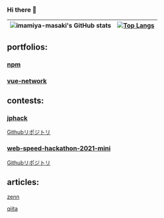 ### Hi there 👋

| ![imamiya-masaki's GitHub stats](https://github-readme-stats.vercel.app/api?username=imamiya-masaki&show_icons=true) |[![Top Langs](https://github-readme-stats.vercel.app/api/top-langs/?username=imamiya-masaki&langs_count=4)](https://github.com/imamiya-masaki/github-readme-stats)|
| ------------- | ------------- |
## portfolios:

### [npm](https://www.npmjs.com/~imamiya-masaki)
### [vue-network](https://github.com/imamiya-masaki/vue-network)

## contests:

### [jphack](https://jphacks.com/2020/result/finalist/)

[Githubリポジトリ](https://github.com/jphacks/B_2004)

### [web-speed-hackathon-2021-mini](https://github.com/CyberAgentHack/web-speed-hackathon-2021-leaderboard)

[Githubリポジトリ](https://github.com/imamiya-masaki/web-speed-hackathon-2021-private)

## articles:

[zenn](https://zenn.dev/anpan)

[qiita](https://qiita.com/imachan567)

<!--
**imamiya-masaki/imamiya-masaki** is a ✨ _special_ ✨ repository because its `README.md` (this file) appears on your GitHub profile.

Here are some ideas to get you started:

- 🔭 I’m currently working on ...
- 🌱 I’m currently learning ...
- 👯 I’m looking to collaborate on ...
- 🤔 I’m looking for help with ...
- 💬 Ask me about ...
- 📫 How to reach me: ...
- 😄 Pronouns: ...
- ⚡ Fun fact: ...
-->
